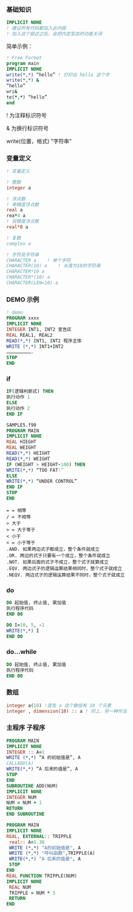### 基础知识

```fortran
IMPLICIT NONE
! 建议所有代码都加入此内容
! 加入这个叙述之后，会把内定型态的功能关闭
```

简单示例：

```fortran
! Free Format
program main
IMPLICIT NONE
write(*,*) “hello” ! 打印出 hello 这个字
write(*,*) &
“hello”
wri&
te(*,*) “hello”
end
```

! 为注释标识符号

& 为换行标识符号

write(位置，格式) "字符串"

### 变量定义

```fortran
! 变量定义

! 整数
integer a

! 浮点数
! 单精度浮点数
real a
rea*4 a
! 双精度浮点数
real*8 a

! 复数
complex a

! 字符及字符串
CHARACTER a    ! 单个字符
CHARACTER(10) a    ! 长度为10的字符串
CHARACTER*10 a
CHARACTER*(10) a
CHARACTER(LEN=10) a
```

### DEMO 示例

```fortran
! demo
PROGRAM xxxx
IMPLICIT NONE
INTEGER INT1, INT2 宣告区
REAL REAL1, REAL2
READ(*,*) INT1, INT2 程序主体
WRITE (*,*) INT1+INT2
……………………….
STOP
END
```

### if

```fortran
IF(逻辑判断式) THEN
执行动作 1
ELSE
执行动作 2
END IF

SAMPLE5.f90
PROGRAM MAIN
IMPLICIT NONE
REAL HIEGHT
REAL WEIGHT
READ(*,*) HEIGHT
READ(*,*) WEIGHT
IF (WEIGHT > HEIGHT-100) THEN
WRITE(*,*) “TOO FAT!”
ELSE
WRITE(*,*) “UNDER CONTROL”
END IF
STOP
END
```

```
= = 相等
/ = 不相等
> 大于
> = 大于等于
< 小于
< = 小于等于
.AND. 如果两边式子都成立，整个条件就成立
.OR. 两边的式子只要有一个成立，整个条件就成立
.NOT. 如果后面的式子不成立，整个式子就算成立
.EQV. 两边式子的逻辑运算结果相同时，整个式子就成立
.NEQV. 两边式子的逻辑运算结果不同时，整个式子就成立
```

### do

```fortran
DO 起始值, 终止值, 累加值
执行程序代码
END DO

DO I=10, 5, -1
WRITE(*,*) I
END DO
```

### do…while

```fortran
DO 起始值, 终止值, 累加值
执行程序代码
END DO
```

### 数组

```fortran
integer a(10) !宣告 a 这个数组有 10 个元素
integer , dimension(10) :: a ! 同上，另一种作法
```

### 主程序 子程序

```fortran
PROGRAM MAIN
IMPLICIT NONE
INTEGER :: A=1
WRITE (*,*) “A 的初始值是”, A
CALLADD(A)
WRITE(*,*) “A 后来的值是”, A
STOP
END
SUBROUTINE ADD(NUM)
IMPLICIT NONE
INTEGER NUM
NUM = NUM + 1
RETURN
END SUBROUTINE
```

```fortran
PROGRAM MAIN
IMPLICIT NONE
REAL, EXTERNAL:: TRIPPLE
 real:: A=1.38
 WRITE (*,*) "A的初始值是", A
 WRITE (*,*) "呼叫函数",TRIPPLE(A)
 WRITE(*,*) "A 后来的值是", A
 STOP
END
REAL FUNCTION TRIPPLE(NUM)
IMPLICIT NONE
 REAL NUM
 TRIPPLE = NUM * 3
 RETURN
END
```
